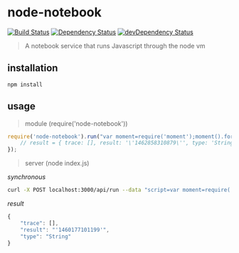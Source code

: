 # node-notebook

[![Build Status](https://travis-ci.org/gabrielcsapo/node-notebook.svg?branch=master)](https://travis-ci.org/gabrielcsapo/node-notebook)
[![Dependency Status](https://david-dm.org/gabrielcsapo/node-notebook.svg)](https://david-dm.org/gabrielcsapo/node-notebook)
[![devDependency Status](https://david-dm.org/gabrielcsapo/node-notebook/dev-status.svg)](https://david-dm.org/gabrielcsapo/node-notebook#info=devDependencies)

> A notebook service that runs Javascript through the node vm

## installation

```
npm install
```

## usage

> module (require('node-notebook'))

```javascript
require('node-notebook').run("var moment=require('moment');moment().format('x');", function(result) {
    // result = { trace: [], result: '\'1462858310879\'', type: 'String' }
});
```

> server (node index.js)

_synchronous_

```bash
curl -X POST localhost:3000/api/run --data "script=var moment=require('moment');moment().format('x');"
```

*result*

```javascript
{
    "trace": [],
    "result": "'1460177101199'",
    "type": "String"
}
```
